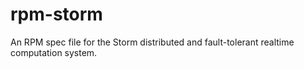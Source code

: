 rpm-storm
=========

An RPM spec file for the Storm distributed and fault-tolerant realtime computation system.
